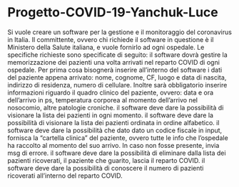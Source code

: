 # Progetto-COVID-19-Yanchuk-Luce
Si vuole creare un software per la gestione e il monitoraggio del coronavirus in Italia. Il committente, ovvero chi richiede il software in questione è il Ministero della Salute italiana, e vuole fornirlo ad ogni ospedale. Le specifiche richieste sono specificate di seguito:  il software dovrà gestire la memorizzazione dei pazienti una volta arrivati nel reparto COVID di ogni ospedale. Per prima cosa bisognerà inserire all’interno del software i dati del paziente appena arrivato: nome, cognome, CF, luogo e data di nascita, indirizzo di residenza, numero di cellulare. Inoltre sarà obbligatorio inserire informazioni riguardo il quadro clinico del paziente, ovvero: data e ora dell’arrivo in ps, temperatura corporea al momento dell’arrivo nel nosocomio, altre patologie croniche. il software deve dare la possibilità di visionare la lista dei pazienti in ogni momento. il software deve dare la possibilità di visionare la lista dei pazienti ordinata in ordine alfabetico. il software deve dare la possibilità che dato dato un codice fiscale in input, fornisca la “cartella clinica” del paziente, ovvero tutte le info che l’ospedale ha raccolto al momento del suo arrivo. In caso non fosse presente, invia msg di errore. il software deve dare la possibilità di eliminare dalla lista dei pazienti ricoverati, il paziente che guarito, lascia il reparto COVID. il software deve dare la possibilità di conoscere il numero di pazienti ricoverati all’interno del reparto COVID.
